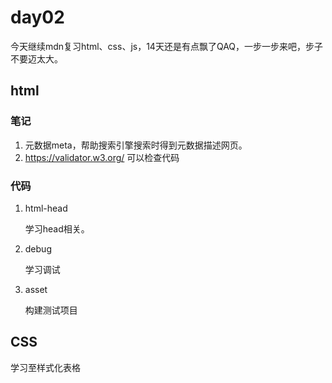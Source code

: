 # day02

今天继续mdn复习html、css、js，14天还是有点飘了QAQ，一步一步来吧，步子不要迈太大。

## html

### 笔记

1. 元数据meta，帮助搜索引擎搜索时得到元数据描述网页。
2. https://validator.w3.org/ 可以检查代码

### 代码

1. html-head

   学习head相关。

2. debug

   学习调试

3. asset

   构建测试项目


## CSS

学习至样式化表格